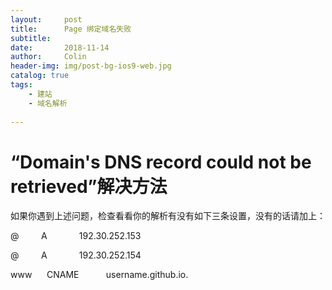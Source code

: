 ```yaml
---
layout:     post
title:      Page 绑定域名失败
subtitle:   
date:       2018-11-14
author:     Colin
header-img: img/post-bg-ios9-web.jpg
catalog: true
tags: 
    - 建站
    - 域名解析
    
---
```


#  “Domain's DNS record could not be retrieved”解决方法
如果你遇到上述问题，检查看看你的解析有没有如下三条设置，没有的话请加上：      
     
@         A             192.30.252.153

@         A             192.30.252.154

www      CNAME           username.github.io.

